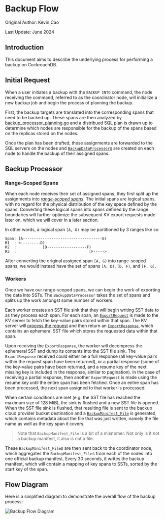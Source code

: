 # Backup Flow

Original Author: Kevin Cao

Last Update: June 2024

## Introduction

This document aims to describe the underlying process for performing a backup on
CockroachDB. 

## Initial Request

When a user initiates a backup with the `BACKUP INTO` command, the node
receiving the command, referred to as the coordinator node, will initialize a
new backup job and begin the process of planning the backup.

First, the backup targets are translated into the corresponding spans that need
to be backed up. These spans are then analyzed by
[backup_processor_planning.go](https://github.com/cockroachdb/cockroach/blob/bdae010c3704583677a80fc23c9e150dffc1ccd3/pkg/ccl/backupccl/backup_processor_planning.go)
and a distribued SQL plan is drawn up to determine which nodes are responsible
for the backup of the spans based on the replicas stored on the nodes.

Once the plan has been drafted, these assignments are forwarded to the SQL
servers on the nodes and [`BackupDataProcessor`s](https://github.com/cockroachdb/cockroach/blob/c7ef50846c992a99d5cd60bff8373c6df1c195a5/pkg/ccl/backupccl/backup_processor.go#L141-L164)
are created on each node to handle the backup of their assigned spans.

## Backup Processor

### Range-Scoped Spans

When each node receives their set of assigned spans, they first split up the
assignments into [*range-scoped spans*](https://github.com/cockroachdb/cockroach/blob/c7ef50846c992a99d5cd60bff8373c6df1c195a5/pkg/kv/kvpb/api.proto#L1785-L1859).
The initial spans are logical spans, with no regard for the physical distribution of the
key space defined by the spans. Converting these logical spans into spans defined by the range boundaries
will further optimize the subsequent KV export requests made later on, which we will cover in a
later section.

In other words, a logical span `[A, G)` may be partitioned by 3 ranges like so:

```
Span: [A------------------------------------G)
R1  : <---------D)
R2  :            [D------------------F)
R3  :                                 [F----->
```

After converting the original assigned span `[A, G)` into range-scoped spans, we
would instead have the set of spans `[A, D)`, `[D, F)`, and `[F, G)`.

### Workers

Once we have our range-scoped spans, we can begin the work of exporting the data
into SSTs. The `BackupDataProcessor` takes the set of spans and splits up the
work amongst some number of workers.

Each worker creates an SST file sink that they will begin writing SST data to as
they process each span. For each span, an
[`ExportRequest`](https://github.com/cockroachdb/cockroach/blob/c7ef50846c992a99d5cd60bff8373c6df1c195a5/pkg/kv/kvpb/api.proto#L1785-L1859) 
is made to the KV server to fetch the key-value pairs stored within that span.
The KV server will [process the
request](https://github.com/cockroachdb/cockroach/blob/c7ef50846c992a99d5cd60bff8373c6df1c195a5/pkg/kv/kvserver/batcheval/cmd_export.go#L95)
and then return an
[`ExportResponse`](https://github.com/cockroachdb/cockroach/blob/c7ef50846c992a99d5cd60bff8373c6df1c195a5/pkg/kv/kvpb/api.proto#L1882-L1915),
which contains an ephemeral SST file which stores the requested data within that
span.

Upon receiving the `ExportResponse`, the worker will decompress the ephemeral
SST and dump its contents into the SST file sink. The `ExportResponse` received
could either be a full response (all key-value pairs within the request span
have been returned), or a partial response (some of the key-value pairs have
been returned, and a resume key of the next missing key is included in the
response, similar to pagination). In the case of receiving a partial response,
then another `ExportRequest` is made using the resume key until the entire span
has been fetched. Once an entire span has been processed, the next span assigned
to that worker is processed.

When certain conditions are met (e.g. the SST file has reached the maximum size
of 128 MiB), the sink is flushed and a new SST file is opened. When the SST file
sink is flushed, that resulting file is sent to the backup cloud provider bucket
destination and a
[`BackupManifest_File`](https://github.com/cockroachdb/cockroach/blob/c7ef50846c992a99d5cd60bff8373c6df1c195a5/pkg/ccl/backupccl/backuppb/backup.proto#L38C17-L60)
is generated, which contains metadata about the file that was just written,
namely the file name as well as the key span it covers.

> Note that `BackupManifest_File` is a bit of a misnomer. Not only is it not a
backup manifest, it also is not a file.

These `BackupManifest_File`s are then sent back to the coordinator node, which
aggregates the `BackupManifest_File`s from each of the nodes into one official
backup manifest. Every 30 seconds, it writes the backup manifest, which will
contain a mapping of key spans to SSTs, sorted by the start key of the span.

## Flow Diagram

Here is a simplified diagram to demonstrate the overall flow of the backup
process:

![Backup Flow Diagram](../images/backup-flow.png)
